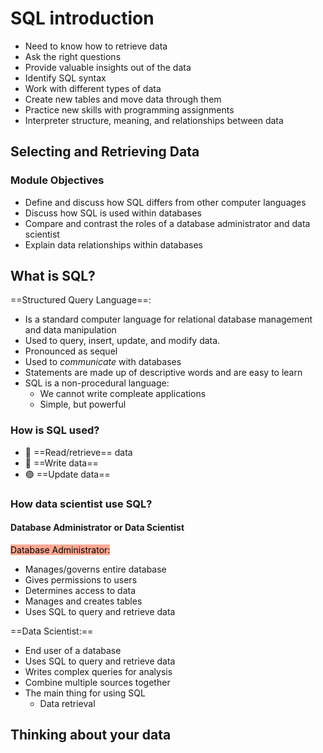 ---
---

# SQL introduction

- Need to know how to retrieve data
- Ask the right questions
- Provide valuable insights out of the data
- Identify SQL syntax
- Work with different types of data
- Create new tables and move data through them
- Practice new skills with programming assignments
- Interpreter structure, meaning, and relationships between data

## Selecting and Retrieving Data
### Module Objectives
- Define and discuss how SQL differs from other computer languages
- Discuss how SQL is used within databases
- Compare and contrast the roles of a database administrator and data scientist
- Explain data relationships within databases

## What is SQL?

==Structured Query Language==:
- Is a standard computer language for relational database management and data manipulation
- Used to query, insert, update, and modify data.
- Pronounced as sequel
- Used to *communicate* with databases
- Statements are made up of descriptive words and are easy to learn
- SQL is a non-procedural language:
	- We cannot write compleate applications
	- Simple, but powerful

### How is SQL used?
- 🔴  ==Read/retrieve== data
- 🔵  ==Write data==
- 🟢  ==Update data==

### How data scientist use SQL?
 #### Database Administrator or Data Scientist
 
<mark style='background-color: #FFA793 !important'> Database Administrator:</mark>
 - Manages/governs entire database
 - Gives permissions to users
 - Determines access to data
 - Manages and creates tables
 - Uses SQL to query and retrieve data

==Data Scientist:==
- End user of a database
- Uses SQL to query and retrieve data
- Writes complex queries for analysis
- Combine multiple sources together
- The main thing for using SQL
	- Data retrieval

## Thinking about your data

